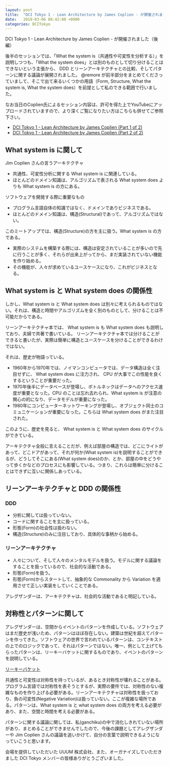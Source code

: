 ```yaml
---
layout: post
title:  "DCI Tokyo 1 - Lean Architecture by James Coplien - が開催されました（後編）"
date:   2018-03-06 08:42:00 +0900
categories: DCITokyo
---
```


DCI Tokyo 1 - Lean Architecture by James Coplien - が開催されました（後編）

後半のセッションでは、「What the system is（共通性や可変性を分析する）」を説明しつつも、「What the system does」とは別のものとして切り分けることはできないという主張から、 DDD とリーンアーキテクチャとの比較、そしてパターンに関する議論が展開されました。 @remore が前半部分をまとめてくださっていまして、そこで出て来るいくつかの用語（Form, Structure, What the system is, What the system does）を前提として私のできる範囲で行いました。

なお当日のCoplien氏によるセッション内容は、許可を得た上でYouTubeにアップロードされていますので、より深くご覧になりたい方はこちらも併せてご参照下さい。

- [DCI Tokyo 1 - Lean Architecture by James Coplien (Part 1 of 2)](https://www.youtube.com/watch?v=AvqHqy_vqFs)
- [DCI Tokyo 1 - Lean Architecture by James Coplien (Part 2 of 2)](https://www.youtube.com/watch?v=u4_KYk1mrVg)

## What system is に関して

Jim Coplien さんの言うアーキテクチャ

 - 共通性、可変性分析に関する What system is に関連している。
 - ほとんどのドメイン知識は、アルゴリズムで表される What system does よりも What system is の方にある。

ソフトウェアを開発する際に重要なもの

 - プログラム言語自体の知識ではなく、ドメインでありビジネスである。
 - ほとんどのドメイン知識は、構造(Structural)であって、アルゴリズムではない。

このミートアップでは、構造(Structure)の方を主に扱う。What system is の方である。

 - 実際のシステムを構築する際には、構造は安定されていることが多いので先に行うことが多く、それらが出来上がってから、まだ実装されていない機能を作り始める。
 - その機能が、人々が求めているユースケースになり、これがビジネスとなる。

## What system is と What system does の関係性

しかし、What system is と What system does は別々に考えられるものではない。それは、構造と時間やアルゴリズムを全く別のものとして、分けることは不可能だからである。

リーンアーキテクチャ本では、 What system is も What system does も説明しており、夫婦で共著で書いている。
リーンアーキテクチャ本では分けることができると書いたが、実際は簡単に構造とユースケースを分けることができるわけではない。

それは、歴史が物語っている。

 - 1960年から1970年では、ノイマンコンピュータでは、データ構造は全く注目せずに、 What system does に注力され、 CPU が大事でこの性能を良くするということが重要だった。
 - 1970年後半にデータベースが登場し、ボトルネックはデータへのアクセス速度が重要となった。CPU のことは忘れ去れられ、What system is が注意の関心の的になり、データモデルが重要になった。
 - 1980年にコンピューターネットワーキングが登場し、オブジェクト同士のコミュニケーションが重要になった。こちらは What system does がまた注目された。

このように、歴史を見ると、 What system is と What system does のサイクルができている。

アーキテクチャ全般に言えることだが、例えば部屋の構造では、どこにライトがあって、どこドアがあって、それが何か(What system is)を説明することができるが、どうしてそこにある(What system does)のか、とか、部屋の中をどうやって歩くかなどのプロセスにも影響している。つまり、これらは簡単に分けることはできずに互いに関係しあっている。

## リーンアーキテクチャと DDD の関係性

### DDD

- 分析に関しては扱っていない。
- コードに関することを主に扱っている。
- 形態(Form)の社会性は扱わない。
- 構造(Structure)のみに注目しており、具体的な事柄から始める。

### リーンアーキテクチャ

- 人々について、そして人々のメンタルモデルを扱う。モデルに関する議論をすることを扱っているので、社会的な活動である。
- 形態(Form)を扱う。
- 形態(Form)からスタートして、抽象的な Commonality から Variation を適用させて正しい実装をしていくことである。

アレグザンダーは、アーキテクチャは、社会的な活動であると明記している。

## 対称性とパターンに関して

アレグザンダーは、空間からイベントのパターンを作成している。ソフトウェアはまだ歴史が浅いため、パターンはほぼ存在しない。建築は世紀を超えてパターンを作ってきた。ソフトウェアの世界で言われているパターンは、コンテキストの上でのロジックであって、それはパターンではない。唯一、例として上げてもらったパターンは、リーキーバケットに関するものであり、イベントのパターンを説明している。

[リーキーバケット]( https://ja.wikipedia.org/wiki/%E3%83%AA%E3%83%BC%E3%82%AD%E3%83%BC%E3%83%90%E3%82%B1%E3%83%83%E3%83%88)

共通性と可変性は対称性を持っているが、あるとき対称性が壊れることがある。プログラム言語では対称性を表そうとするが、実際の要件では、対称性のない複雑なものを作り上げる必要がある。リーンアーキテクチャは対称性を扱っており、負の可変性(Negative Variation)は扱っていない。ここが複雑な場所である。パターンは、What system is と what system does の両方を考える必要があり、また、空間と時間を考える必要がある。

パターンに関する議論に関しては、私(ganchiku)の中で消化しきれていない場所があり、まとめることができませんでしたので、今後の課題としてアレグザンダーや Jim Coplien さんの議論を追いかけて、自分の言葉で説明できるようになっていこうと思います。

会場を提供していただいた UUUM 株式会社、また、オーガナイズしていただきました DCI Tokyo メンバーの皆様ありがとうございました。
